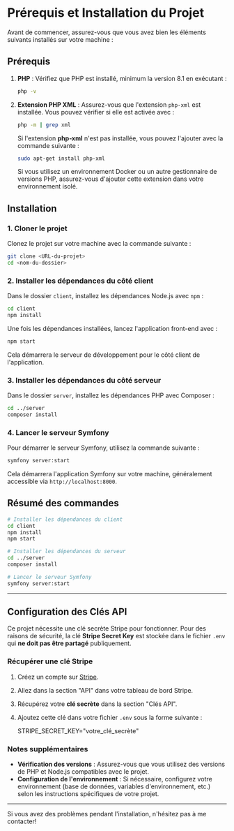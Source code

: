 
# Prérequis et Installation du Projet

Avant de commencer, assurez-vous que vous avez bien les éléments suivants installés sur votre machine :

## Prérequis

1. **PHP** : Vérifiez que PHP est installé, minimum la version 8.1 en exécutant :
   ```bash
   php -v
   ```

2. **Extension PHP XML** : Assurez-vous que l'extension `php-xml` est installée. Vous pouvez vérifier si elle est activée avec :
   ```bash
   php -m | grep xml
   ```
   Si l'extension **php-xml** n'est pas installée, vous pouvez l'ajouter avec la commande suivante :
   ```bash
   sudo apt-get install php-xml
   ```

   Si vous utilisez un environnement Docker ou un autre gestionnaire de versions PHP, assurez-vous d'ajouter cette extension dans votre environnement isolé.

## Installation

### 1. Cloner le projet

Clonez le projet sur votre machine avec la commande suivante :

```bash
git clone <URL-du-projet>
cd <nom-du-dossier>
```

### 2. Installer les dépendances du côté client

Dans le dossier `client`, installez les dépendances Node.js avec `npm` :

```bash
cd client
npm install
```

Une fois les dépendances installées, lancez l'application front-end avec :

```bash
npm start
```

Cela démarrera le serveur de développement pour le côté client de l'application.

### 3. Installer les dépendances du côté serveur

Dans le dossier `server`, installez les dépendances PHP avec Composer :

```bash
cd ../server
composer install
```

### 4. Lancer le serveur Symfony

Pour démarrer le serveur Symfony, utilisez la commande suivante :

```bash
symfony server:start
```

Cela démarrera l'application Symfony sur votre machine, généralement accessible via `http://localhost:8000`.

## Résumé des commandes

```bash
# Installer les dépendances du client
cd client
npm install
npm start

# Installer les dépendances du serveur
cd ../server
composer install

# Lancer le serveur Symfony
symfony server:start
```
---

## Configuration des Clés API

Ce projet nécessite une clé secrète Stripe pour fonctionner. Pour des raisons de sécurité, la clé **Stripe Secret Key** est stockée dans le fichier `.env` qui **ne doit pas être partagé** publiquement.

### Récupérer une clé Stripe

1. Créez un compte sur [Stripe](https://stripe.com).
2. Allez dans la section "API" dans votre tableau de bord Stripe.
3. Récupérez votre **clé secrète** dans la section "Clés API".
4. Ajoutez cette clé dans votre fichier `.env` sous la forme suivante :

      STRIPE_SECRET_KEY="votre_clé_secrète"


### Notes supplémentaires

- **Vérification des versions** : Assurez-vous que vous utilisez des versions de PHP et Node.js compatibles avec le projet.
- **Configuration de l'environnement** : Si nécessaire, configurez votre environnement (base de données, variables d'environnement, etc.) selon les instructions spécifiques de votre projet.

---

Si vous avez des problèmes pendant l'installation, n'hésitez pas à me contacter!
